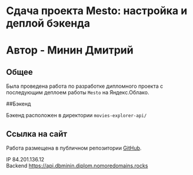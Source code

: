 # Сдача проекта Mesto: настройка и деплой бэкенда

# Автор - Минин Дмитрий

## Общее

Была проведена работа по разработке дипломного проекта с последующим деплоем работы `Mesto`
на Яндекс.Облако.

##Бэкенд

Бэкенд расположен в директории `movies-explorer-api/`

## Ссылка на сайт

Работа размещена в публичном репозитории [GitHub](https://github.com/MininDmitriy/movies-explorer-api).

IP  84.201.136.12  
Backend  https://api.dbminin.diplom.nomoredomains.rocks

